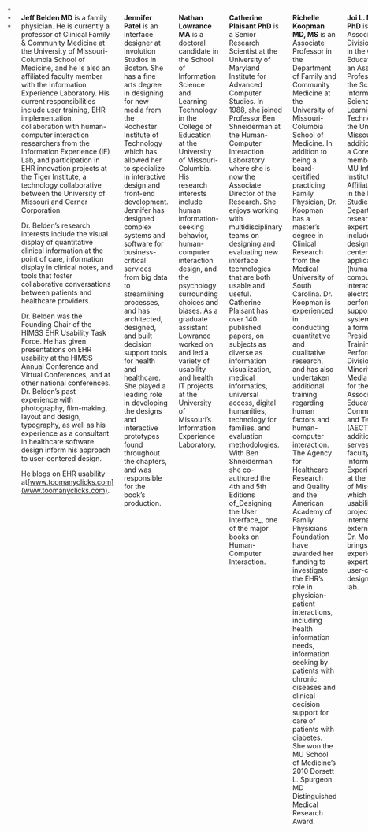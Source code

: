 <section class="section" id="authors"><div class="container"><div class="sixteen columns"><div class="sectionStart">
* * *

</div><div class="author">

**Jeff Belden MD** is a family physician. He is currently a professor of Clinical Family & Community Medicine at the University of Missouri-Columbia School of Medicine, and he is also an affiliated faculty member with the Information Experience Laboratory. His current responsibilities include user training, EHR implementation, collaboration with human-computer interaction researchers from the Information Experience (IE) Lab, and participation in EHR innovation projects at the Tiger Institute, a technology collaborative between the University of Missouri and Cerner Corporation.

Dr. Belden’s research interests include the visual display of quantitative clinical information at the point of care, information display in clinical notes, and tools that foster collaborative conversations between patients and healthcare providers.

Dr. Belden was the Founding Chair of the HIMSS EHR Usability Task Force. He has given presentations on EHR usability at the HIMSS Annual Conference and Virtual Conferences, and at other national conferences. Dr. Belden’s past experience with photography, film-making, layout and design, typography, as well as his experience as a consultant in healthcare software design inform his approach to user-centered design.

He blogs on EHR usability at[www.toomanyclicks.com](www.toomanyclicks.com).

</div><div class="author">

**Jennifer Patel** is an interface designer at Involution Studios in Boston. She has a fine arts degree in designing for new media from the Rochester Institute of Technology which has allowed her to specialize in interactive design and front-end development. Jennifer has designed complex systems and software for business-critical services from big data to streamlining processes, and has architected, designed, and built decision support tools for health and healthcare. She played a leading role in developing the designs and interactive prototypes found throughout the chapters, and was responsible for the book’s production.

</div><div class="author">

**Nathan Lowrance MA** is a doctoral candidate in the School of Information Science and Learning Technology in the College of Education at the University of Missouri-Columbia. His research interests include human information-seeking behavior, human-computer interaction design, and the psychology surrounding choices and biases. As a graduate assistant Lowrance worked on and led a variety of usability and health IT projects at the University of Missouri’s Information Experience Laboratory.

</div><div class="author">

**Catherine Plaisant PhD** is a Senior Research Scientist at the University of Maryland Institute for Advanced Computer Studies. In 1988, she joined Professor Ben Shneiderman at the Human-Computer Interaction Laboratory where she is now the Associate Director of the Research. She enjoys working with multidisciplinary teams on designing and evaluating new interface technologies that are both usable and useful. Catherine Plaisant has over 140 published papers, on subjects as diverse as information visualization, medical informatics, universal access, digital humanities, technology for families, and evaluation methodologies. With Ben Shneiderman she co-authored the 4th and 5th Editions of_Designing the User Interface_, one of the major books on Human-Computer Interaction.

</div><div class="author">

**Richelle Koopman MD, MS** is an Associate Professor in the Department of Family and Community Medicine at the University of Missouri-Columbia School of Medicine. In addition to being a board-certified practicing Family Physician, Dr. Koopman has a master’s degree in Clinical Research from the Medical University of South Carolina. Dr. Koopman is experienced in conducting quantitative and qualitative research, and has also undertaken additional training regarding human factors and human-computer interaction. The Agency for Healthcare Research and Quality and the American Academy of Family Physicians Foundation have awarded her funding to investigate the EHR’s role in physician-patient interactions, including health information needs, information seeking by patients with chronic diseases and clinical decision support for care of patients with diabetes. She won the MU School of Medicine’s 2010 Dorsett L. Spurgeon MD Distinguished Medical Research Award.

</div><div class="author">

**Joi L. Moore, PhD** is an Associate Division Director in the College of Education and an Associate Professor with the School of Information Science and Learning Technologies at the University of Missouri. In addition, she is a Core Faculty member in the MU Informatics Institute and an Affiliated Faculty in the Black Studies Department. Her research expertise includes designing user-centered web applications (human-computer interaction) and electronic performance support systems. She is a former President of the Training and Performance Division and the Minorities in Media Affiliate for the Association for Educational Communications and Technology (AECT). In addition, she serves on the faculty of the Information Experience Lab at the University of Missouri, which conducts usability testing projects for internal and external clients. Dr. Moore also brings her experience and expertise with user-centered design to the lab.

</div><div class="author">

**Todd R. Johnson, PhD** is a professor of biomedical informatics at the University of Texas School of Biomedical Informatics (SBMI) at Houston. He has over 20 years of experience in biomedical informatics (BMI), and he is particularly interested in clinical informatics, user-centered design for health information technology, clinical data warehousing, and the secondary use of clinical care data. With Drs. Ben Shneiderman and Catherine Plaisant of the University of Maryland he co-led the ONC-funded SHARP-C subproject to develop novel interactive visualizations that help researchers and clinicians explore and understand clinical data in ways that enhance the efficiency, quality, and safety of EHRs. He also coordinated SHARPC’s development of Safety Enhanced Design Guidelines for user-centered cognitive design of health IT.

</div><div class="author">

**Juhan Sonin** is the Creative Director of Involution Studios Boston. He is responsible for all product design and service delivery, contributes to the business management of Boston operations and participates in corporate Involution planning. Since 2008, Juhan has been lecturing at MIT on design and rapid prototyping. His experience includes design and engineering management, interaction design and user experience. His extensive human-computer interaction (HCI) expertise led to numerous award-winning, on-the-shelf products and applications. He has held positions at Apple, NCSA, MIT, MITRE and several startups.

</div></div></div></section>